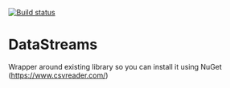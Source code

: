 [![Build status](https://ci.appveyor.com/api/projects/status/9ilqhu448ygdt6yx?svg=true)](https://ci.appveyor.com/project/mrstebo/datastreams)

# DataStreams
Wrapper around existing library so you can install it using NuGet (https://www.csvreader.com/)
